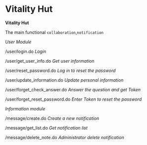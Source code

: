 # Vitality Hut
**Vitality Hut**

The main functional `collaboration`,`notification`


_User Module_

/user/login.do                      _Login_

/user/get_user_info.do              _Get user information_

/user/reset_password.do             _Log in to reset the password_

/user/update_information.do         _Update personal information_

/user/forget_check_answer.do        _Answer the question and get Token_

/user/forget_reset_password.do      _Enter Token to reset the password_


_Information module_

/message/create.do                  _Create a new notification_             
                                
/message/get_list.do                _Get notification list_

/message/delete_note.do             _Administrator delete notification_



